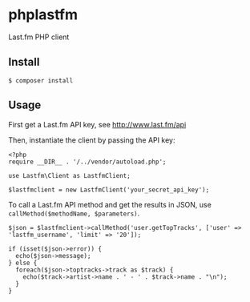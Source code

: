 # phplastfm
Last.fm PHP client

## Install

```
$ composer install
```

## Usage

First get a Last.fm API key, see http://www.last.fm/api

Then, instantiate the client by passing the API key:

```
<?php
require __DIR__ . '/../vendor/autoload.php';

use Lastfm\Client as LastfmClient;

$lastfmclient = new LastfmClient('your_secret_api_key');
```

To call a Last.fm API method and get the results in JSON, use `callMethod($methodName, $parameters)`.

```
$json = $lastfmclient->callMethod('user.getTopTracks', ['user' => 'lastfm_username', 'limit' => '20']);

if (isset($json->error)) {
  echo($json->message);
} else {
  foreach($json->toptracks->track as $track) {
    echo($track->artist->name . ' - ' . $track->name . "\n");
  }
}
```
